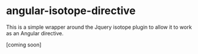 angular-isotope-directive
=========================

This is a simple wrapper around the Jquery isotope plugin to allow it to work as an Angular directive. 

[coming soon]